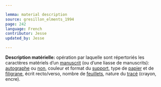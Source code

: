 ```yaml
---

lemma: material description
source: gresillon_elments_1994
page: 242
language: French
contributor: Jesse
updated_by: Jesse

---
```

**Description matérielle:** opération par laquelle sont répertoriés les caractères matériels d’un [manuscrit](manuscript.html) (ou d’une liasse de manuscrits): [autographe](autograph.html) ou [non](allograph.html), couleur et format du [support](textCarrier.html), type de [papier](paper.html) et de [filigrane](watermark.html), écrit recto/verso, nombre de [feuillets](sheet.html), nature du [tracé](trace.html) (crayon, encre).
